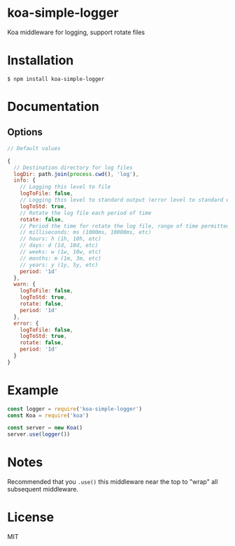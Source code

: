 # koa-simple-logger

Koa middleware for logging, support rotate files

# Installation

```
$ npm install koa-simple-logger
```

# Documentation

## Options

``` js
// Default values

{
  // Destination directory for log files
  logDir: path.join(process.cwd(), 'log'),
  info: {
    // Logging this level to file
    logToFile: false,
    // Logging this level to standard output (error level to standard error)
    logToStd: true,
    // Rotate the log file each period of time
    rotate: false,
    // Period the time for rotate the log file, range of time permitted:
    // milliseconds: ms (1000ms, 10000ms, etc)
    // hours: h (1h, 10h, etc)
    // days: d (1d, 10d, etc)
    // weeks: w (1w, 10w, etc)
    // months: m (1m, 3m, etc)
    // years: y (1y, 5y, etc)
    period: '1d'
  },
  warn: {
    logToFile: false,
    logToStd: true,
    rotate: false,
    period: '1d'
  },
  error: {
    logToFile: false,
    logToStd: true,
    rotate: false,
    period: '1d'
  }
}
```

# Example

``` js
const logger = require('koa-simple-logger')
const Koa = require('koa')

const server = new Koa()
server.use(logger())
```

# Notes

Recommended that you ```.use()``` this middleware near the top to "wrap" all subsequent middleware.

# License

MIT
